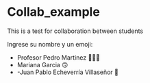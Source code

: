# Collab_example
This is a test for collaboration between students

Ingrese su nombre y un emoji:
- Profesor Pedro Martinez 🧑🏻‍🏫
- Mariana Garcia 🙃
- -Juan Pablo Echeverría Villaseñor ​🦾​
